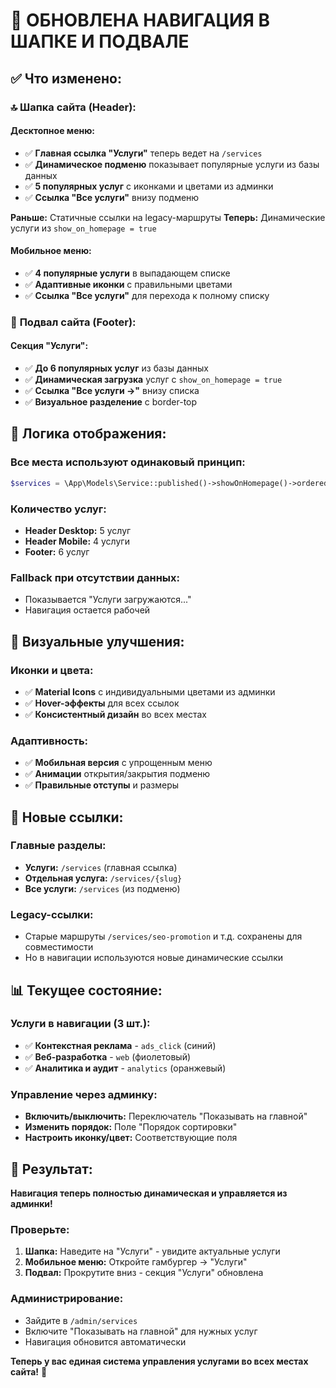 # 🧭 ОБНОВЛЕНА НАВИГАЦИЯ В ШАПКЕ И ПОДВАЛЕ

## ✅ **Что изменено:**

### 🔝 **Шапка сайта (Header):**

#### **Десктопное меню:**
- ✅ **Главная ссылка "Услуги"** теперь ведет на `/services`
- ✅ **Динамическое подменю** показывает популярные услуги из базы данных
- ✅ **5 популярных услуг** с иконками и цветами из админки
- ✅ **Ссылка "Все услуги"** внизу подменю

**Раньше:** Статичные ссылки на legacy-маршруты
**Теперь:** Динамические услуги из `show_on_homepage = true`

#### **Мобильное меню:**
- ✅ **4 популярные услуги** в выпадающем списке
- ✅ **Адаптивные иконки** с правильными цветами
- ✅ **Ссылка "Все услуги"** для перехода к полному списку

### 🔻 **Подвал сайта (Footer):**

#### **Секция "Услуги":**
- ✅ **До 6 популярных услуг** из базы данных
- ✅ **Динамическая загрузка** услуг с `show_on_homepage = true`
- ✅ **Ссылка "Все услуги →"** внизу списка
- ✅ **Визуальное разделение** с border-top

## 🎯 **Логика отображения:**

### **Все места используют одинаковый принцип:**
```php
$services = \App\Models\Service::published()->showOnHomepage()->ordered()->take(N)->get();
```

### **Количество услуг:**
- **Header Desktop:** 5 услуг
- **Header Mobile:** 4 услуги
- **Footer:** 6 услуг

### **Fallback при отсутствии данных:**
- Показывается "Услуги загружаются..."
- Навигация остается рабочей

## 🎨 **Визуальные улучшения:**

### **Иконки и цвета:**
- ✅ **Material Icons** с индивидуальными цветами из админки
- ✅ **Hover-эффекты** для всех ссылок
- ✅ **Консистентный дизайн** во всех местах

### **Адаптивность:**
- ✅ **Мобильная версия** с упрощенным меню
- ✅ **Анимации** открытия/закрытия подменю
- ✅ **Правильные отступы** и размеры

## 🔗 **Новые ссылки:**

### **Главные разделы:**
- **Услуги:** `/services` (главная ссылка)
- **Отдельная услуга:** `/services/{slug}`
- **Все услуги:** `/services` (из подменю)

### **Legacy-ссылки:**
- Старые маршруты `/services/seo-promotion` и т.д. сохранены для совместимости
- Но в навигации используются новые динамические ссылки

## 📊 **Текущее состояние:**

### **Услуги в навигации (3 шт.):**
- ✅ **Контекстная реклама** - `ads_click` (синий)
- ✅ **Веб-разработка** - `web` (фиолетовый)
- ✅ **Аналитика и аудит** - `analytics` (оранжевый)

### **Управление через админку:**
- **Включить/выключить:** Переключатель "Показывать на главной"
- **Изменить порядок:** Поле "Порядок сортировки"
- **Настроить иконку/цвет:** Соответствующие поля

## 🎉 **Результат:**

**Навигация теперь полностью динамическая и управляется из админки!**

### **Проверьте:**
1. **Шапка:** Наведите на "Услуги" - увидите актуальные услуги
2. **Мобильное меню:** Откройте гамбургер → "Услуги"
3. **Подвал:** Прокрутите вниз - секция "Услуги" обновлена

### **Администрирование:**
- Зайдите в `/admin/services`
- Включите "Показывать на главной" для нужных услуг
- Навигация обновится автоматически

**Теперь у вас единая система управления услугами во всех местах сайта!** 🚀
